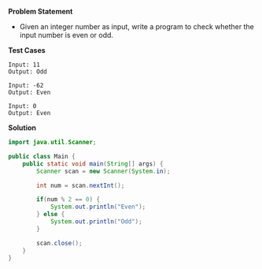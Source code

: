 **Problem Statement**

- Given an integer number as input, write a program to check whether the input number is even or odd.

**Test Cases**

```
Input: 11
Output: Odd

Input: -62
Output: Even

Input: 0
Output: Even

```

**Solution**

```java
import java.util.Scanner;

public class Main {
	public static void main(String[] args) {
		Scanner scan = new Scanner(System.in);

		int num = scan.nextInt();

		if(num % 2 == 0) {
			System.out.println("Even");
		} else {
			System.out.println("Odd");
		}

		scan.close();
	}
}
```
